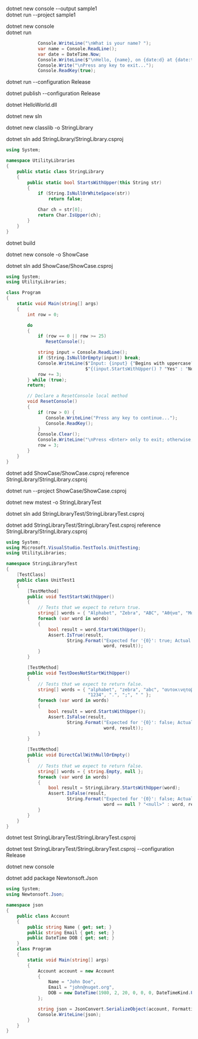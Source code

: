dotnet new console --output sample1   
dotnet run --project sample1   

dotnet new console   
dotnet run   
 
```C#
            Console.WriteLine("\nWhat is your name? ");
            var name = Console.ReadLine();
            var date = DateTime.Now;
            Console.WriteLine($"\nHello, {name}, on {date:d} at {date:t}!");
            Console.Write("\nPress any key to exit...");
            Console.ReadKey(true);
```   

dotnet run --configuration Release   

dotnet publish --configuration Release   

dotnet HelloWorld.dll   


dotnet new sln   

dotnet new classlib -o StringLibrary   

dotnet sln add StringLibrary/StringLibrary.csproj   


```C#
using System;

namespace UtilityLibraries
{
    public static class StringLibrary
    {
        public static bool StartsWithUpper(this String str)
        {
            if (String.IsNullOrWhiteSpace(str))
                return false;

            Char ch = str[0];
            return Char.IsUpper(ch);
        }
    }
}
```   

dotnet build   

dotnet new console -o ShowCase   

dotnet sln add ShowCase/ShowCase.csproj   

```C#
using System;
using UtilityLibraries;

class Program
{
    static void Main(string[] args)
    {
        int row = 0;

        do
        {
            if (row == 0 || row >= 25)
               ResetConsole();

            string input = Console.ReadLine();
            if (String.IsNullOrEmpty(input)) break;
            Console.WriteLine($"Input: {input} {"Begins with uppercase? ",30}: " +
                              $"{(input.StartsWithUpper() ? "Yes" : "No")}\n");
            row += 3;
        } while (true);
        return;

        // Declare a ResetConsole local method
        void ResetConsole()
        {
            if (row > 0) {
               Console.WriteLine("Press any key to continue...");
               Console.ReadKey();
            }
            Console.Clear();
            Console.WriteLine("\nPress <Enter> only to exit; otherwise, enter a string and press <Enter>:\n");
            row = 3;
        }
    }
}
```

dotnet add ShowCase/ShowCase.csproj reference StringLibrary/StringLibrary.csproj   

dotnet run --project ShowCase/ShowCase.csproj   

dotnet new mstest -o StringLibraryTest   

dotnet sln add StringLibraryTest/StringLibraryTest.csproj   

dotnet add StringLibraryTest/StringLibraryTest.csproj reference StringLibrary/StringLibrary.csproj   

```C#
using System;
using Microsoft.VisualStudio.TestTools.UnitTesting;
using UtilityLibraries;

namespace StringLibraryTest
{
    [TestClass]
    public class UnitTest1
    {
        [TestMethod]
        public void TestStartsWithUpper()
        {
            // Tests that we expect to return true.
            string[] words = { "Alphabet", "Zebra", "ABC", "Αθήνα", "Москва" };
            foreach (var word in words)
            {
                bool result = word.StartsWithUpper();
                Assert.IsTrue(result,
                       String.Format("Expected for '{0}': true; Actual: {1}",
                                     word, result));
            }
        }

        [TestMethod]
        public void TestDoesNotStartWithUpper()
        {
            // Tests that we expect to return false.
            string[] words = { "alphabet", "zebra", "abc", "αυτοκινητοβιομηχανία", "государство",
                               "1234", ".", ";", " " };
            foreach (var word in words)
            {
                bool result = word.StartsWithUpper();
                Assert.IsFalse(result,
                       String.Format("Expected for '{0}': false; Actual: {1}",
                                     word, result));
            }
        }

        [TestMethod]
        public void DirectCallWithNullOrEmpty()
        {
            // Tests that we expect to return false.
            string[] words = { string.Empty, null };
            foreach (var word in words)
            {
                bool result = StringLibrary.StartsWithUpper(word);
                Assert.IsFalse(result,
                       String.Format("Expected for '{0}': false; Actual: {1}",
                                     word == null ? "<null>" : word, result));
            }
        }
    }
}
```   

dotnet test StringLibraryTest/StringLibraryTest.csproj    

dotnet test StringLibraryTest/StringLibraryTest.csproj --configuration Release    


dotnet new console   

dotnet add package Newtonsoft.Json   

```C#
using System;
using Newtonsoft.Json;

namespace json
{
    public class Account
    {
        public string Name { get; set; }
        public string Email { get; set; }
        public DateTime DOB { get; set; }
    }
    class Program
    {
        static void Main(string[] args)
        {
            Account account = new Account
            {
                Name = "John Doe",
                Email = "john@nuget.org",
                DOB = new DateTime(1980, 2, 20, 0, 0, 0, DateTimeKind.Utc),
            };

            string json = JsonConvert.SerializeObject(account, Formatting.Indented);
            Console.WriteLine(json);
        }
    }
}

```